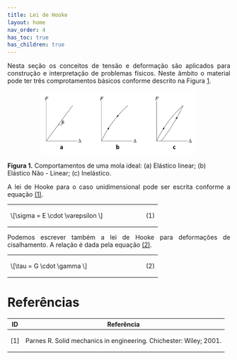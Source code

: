 ```yaml
---
title: Lei de Hooke
layout: home
nav_order: 4
has_toc: true
has_children: true
---
```


<!--Don't delete this script-->
<script src = "https://polyfill.io/v3/polyfill.min.js?features=es6"></script>
<script id = "MathJax-script" async src="https://cdn.jsdelivr.net/npm/mathjax@3/es5/tex-mml-chtml.js"></script>
<!--Don't delete this script-->

<p align="justify"> 
    Nesta seção os conceitos de tensão e deformação são aplicados para construção e interpretação de problemas físicos. Neste âmbito o material pode ter três comprotamentos básicos conforme descrito na Figura <a href="#fig-hooke-1">1</a>.
</p>

<center><img src="assets/images/fig-hooke-1.png" width="70%" height="auto"/></center>
<p align="left" id="fig-hooke-1"><b>Figura 1.</b> Comportamentos de uma mola ideal: (a) Elástico linear; (b) Elástico Não - Linear; (c) Inelástico.</p>

<p align="justify"> 
    A lei de Hooke para o caso unidimensional pode ser escrita conforme a equação <a href="#eq1">(1)</a>.
</p>

<table style="width:100%">
    <tr>
        <td style="width: 90%;">\[\sigma = E \cdot \varepsilon \]</td>
        <td style="width: 10%;"><p align="right" id="eq1">(1)</p></td>
    </tr>
</table>

<p align="justify"> 
    Podemos escrever também a lei de Hooke para deformações de cisalhamento. A relação é dada pela equação <a href="#eq2">(2)</a>.
</p>

<table style="width:100%">
    <tr>
        <td style="width: 90%;">\[\tau = G \cdot \gamma \]</td>
        <td style="width: 10%;"><p align="right" id="eq2">(2)</p></td>
    </tr>
</table>

<h1>Referências</h1>

<table>
    <thead>
        <tr>
            <th>ID</th>
            <th>Referência</th>
        </tr>
    </thead>
    <tbody>
        <tr>
            <td><p align = "center" id = "ref1">[1]</p></td>
            <td><p align = "left">Parnes R. Solid mechanics in engineering. Chichester: Wiley; 2001.</p></td>
        </tr>
    </tbody>
</table>
